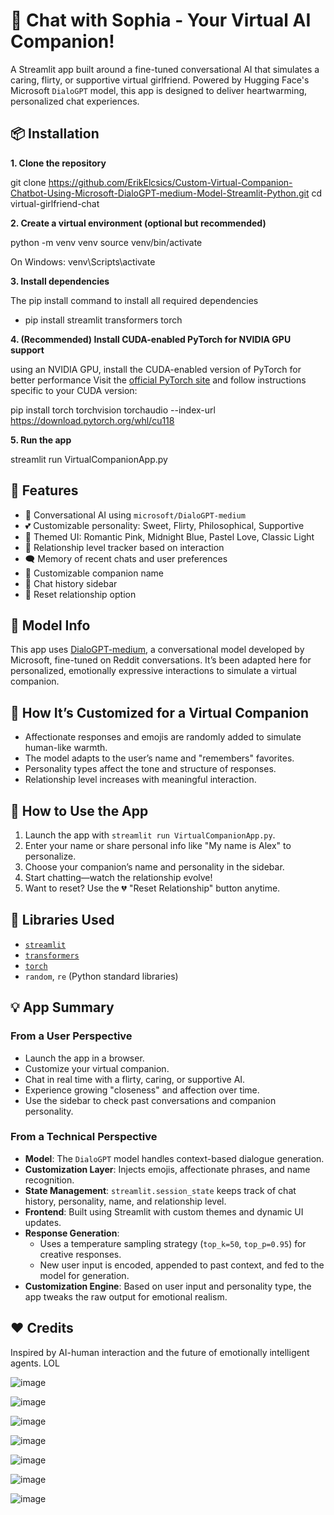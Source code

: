 # 💖 Chat with Sophia - Your Virtual AI Companion!

A Streamlit app built around a fine-tuned conversational AI that simulates a caring, flirty, or supportive virtual girlfriend. Powered by Hugging Face's Microsoft `DialoGPT` model, this app is designed to deliver heartwarming, personalized chat experiences.



## 📦 Installation

**1. Clone the repository**

git clone https://github.com/ErikElcsics/Custom-Virtual-Companion-Chatbot-Using-Microsoft-DialoGPT-medium-Model-Streamlit-Python.git
cd virtual-girlfriend-chat


**2. Create a virtual environment (optional but recommended)**


python -m venv venv
source venv/bin/activate  

On Windows: venv\Scripts\activate


**3. Install dependencies**

The pip install command to install all required dependencies
- pip install streamlit transformers torch

**4. (Recommended) Install CUDA-enabled PyTorch for NVIDIA GPU support**

using an NVIDIA GPU, install the CUDA-enabled version of PyTorch for better performance
Visit the [official PyTorch site](https://pytorch.org/get-started/locally/) and follow instructions specific to your CUDA version:

pip install torch torchvision torchaudio --index-url https://download.pytorch.org/whl/cu118


**5. Run the app**

streamlit run VirtualCompanionApp.py


## 🌟 Features

- 🧠 Conversational AI using `microsoft/DialoGPT-medium`
- 💕 Customizable personality: Sweet, Flirty, Philosophical, Supportive
- 🎀 Themed UI: Romantic Pink, Midnight Blue, Pastel Love, Classic Light
- 📝 Relationship level tracker based on interaction
- 🗨️ Memory of recent chats and user preferences
- 🎨 Customizable companion name
- 📖 Chat history sidebar
- 🔄 Reset relationship option



## 🧠 Model Info

This app uses [DialoGPT-medium](https://huggingface.co/microsoft/DialoGPT-medium), a conversational model developed by Microsoft, fine-tuned on Reddit conversations. It’s been adapted here for personalized, emotionally expressive interactions to simulate a virtual companion.



## 🧩 How It’s Customized for a Virtual Companion

- Affectionate responses and emojis are randomly added to simulate human-like warmth.
- The model adapts to the user’s name and "remembers" favorites.
- Personality types affect the tone and structure of responses.
- Relationship level increases with meaningful interaction.



## 🚀 How to Use the App

1. Launch the app with `streamlit run VirtualCompanionApp.py`.
2. Enter your name or share personal info like "My name is Alex" to personalize.
3. Choose your companion’s name and personality in the sidebar.
4. Start chatting—watch the relationship evolve!
5. Want to reset? Use the 💔 "Reset Relationship" button anytime.



## 🧰 Libraries Used

- [`streamlit`](https://streamlit.io/)
- [`transformers`](https://huggingface.co/docs/transformers/)
- [`torch`](https://pytorch.org/)
- `random`, `re` (Python standard libraries)



## 💡 App Summary

### From a User Perspective
- Launch the app in a browser.
- Customize your virtual companion.
- Chat in real time with a flirty, caring, or supportive AI.
- Experience growing "closeness" and affection over time.
- Use the sidebar to check past conversations and companion personality.

### From a Technical Perspective
- **Model**: The `DialoGPT` model handles context-based dialogue generation.
- **Customization Layer**: Injects emojis, affectionate phrases, and name recognition.
- **State Management**: `streamlit.session_state` keeps track of chat history, personality, name, and relationship level.
- **Frontend**: Built using Streamlit with custom themes and dynamic UI updates.
- **Response Generation**:
  - Uses a temperature sampling strategy (`top_k=50`, `top_p=0.95`) for creative responses.
  - New user input is encoded, appended to past context, and fed to the model for generation.
- **Customization Engine**: Based on user input and personality type, the app tweaks the raw output for emotional realism.

## ❤️ Credits
 
Inspired by AI-human interaction and the future of emotionally intelligent agents. LOL

![image](https://github.com/user-attachments/assets/677c7ecf-2d67-4dda-bd24-471695f42249)

![image](https://github.com/user-attachments/assets/0d8d9afe-937d-450d-949b-0a9d34041307)

![image](https://github.com/user-attachments/assets/13bee2bb-cb79-4aea-81e4-341ff04e2bbd)

![image](https://github.com/user-attachments/assets/87099135-6b09-4578-95ba-62959b2c8782)

![image](https://github.com/user-attachments/assets/9884cda6-5e54-4e0d-8378-5802f4f83645)

![image](https://github.com/user-attachments/assets/dba699cc-f36f-404d-abea-17cd759c2037)

![image](https://github.com/user-attachments/assets/2de15894-57c9-4ace-a119-fe8f1602cb04)







